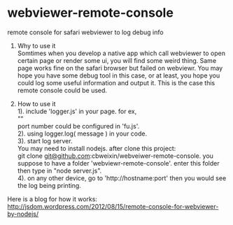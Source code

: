 webviewer-remote-console
========================

remote console for safari webviewer to log debug info<br/>

1. Why to use it<br/>
Somtimes when you develop a native app which call webviewer to open certain page or render some ui, you will find some weird thing. Same page works fine on the safari browser but failed on webviewr. You may hope you have some debug tool in this case, or at least, you hope you could log some useful information and output it. This is the case this remote console could be used. 

2. How to use it<br/>
	1). include 'logger.js' in your page. for ex,<br/>
"<SCRIPT TYPE="text/javascript" LANGUAGE="JavaScript" SRC="http://hostname:port/logger.js"></SCRIPT>"<br/>
	port number could be configured in 'fu.js'.<br/>
	2). using logger.log( message ) in your code.<br/>
	3). start log server.<br/>
	You may need to install nodejs. after clone this project:<br/>
	git clone git@github.com:cbweixin/webveiwer-remote-console. you suppose to have a folder 'webviewr-remote-console'. enter this folder then type in "node server.js". <br/>
	4). on any other device, go to 'http://hostname:port' then you would see the log being printing. <br/>


Here is a blog for how it works:
http://jsdom.wordpress.com/2012/08/15/remote-console-for-webviewer-by-nodejs/


	
